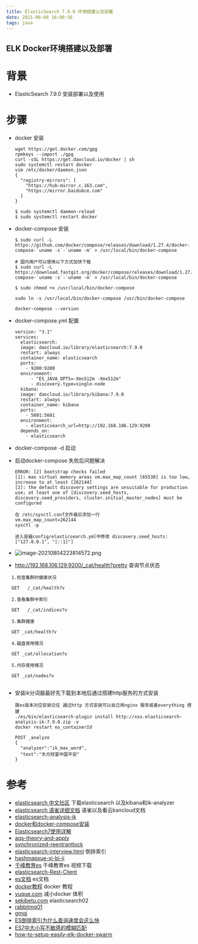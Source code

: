 ```yaml
---
title: ElasticSearch 7.9.0 环境搭建以及部署
date: 2021-08-08 16:00:56
tags: java
---
```


## ELK Docker环境搭建以及部署

# 背景
* ElasticSearch 7.9.0  安装部署以及使用
<!--more-->
# 步骤
* docker 安装

  ```shell
  wget https://get.docker.com/gpg
  rpmkeys --import ./gpg
  curl -sSL https://get.daocloud.io/docker | sh
  sudo systemctl restart docker
  vim /etc/docker/daemon.json
  {
    "registry-mirrors": [
      "https://hub-mirror.c.163.com",
      "https://mirror.baidubce.com"
    ]
  }
  
  $ sudo systemctl daemon-reload
  $ sudo systemctl restart docker
  ```

* docker-compose 安装

  ```
  $ sudo curl -L https://github.com/docker/compose/releases/download/1.27.4/docker-compose-`uname -s`-`uname -m` > /usr/local/bin/docker-compose
  
  # 国内用户可以使用以下方式加快下载
  $ sudo curl -L https://download.fastgit.org/docker/compose/releases/download/1.27.4/docker-compose-`uname -s`-`uname -m` > /usr/local/bin/docker-compose
  
  $ sudo chmod +x /usr/local/bin/docker-compose
  
  sudo ln -s /usr/local/bin/docker-compose /usr/bin/docker-compose
  
  docker-compose --version
  ```

* docker-compose.yml 配置

  ```
  version: "3.1"
  services:
    elasticsearch:
  	image: daocloud.io/library/elasticsearch:7.9.0
  	restart: always
  	container_name: elasticsearch
  	ports:
  	  - 9200:9200
  	environment:
        - "ES_JAVA_OPTS=-Xms512m -Xmx512m"
        - discovery.type=single-node
    kibana:
  	image: daocloud.io/library/kibana:7.9.0
  	restart: always
  	container_name: kibana
  	ports:
  	  - 5601:5601
  	environment:
  	  - elasticsearch_url=http://192.168.106.129:9200
  	depends_on:
  	  - elasticsearch
  ```
* docker-compose -d 启动
* 启动docker-compose 失败后问题解决

  ```
  ERROR: [2] bootstrap checks failed
  [1]: max virtual memory areas vm.max_map_count [65530] is too low, increase to at least [262144]
  [2]: the default discovery settings are unsuitable for production use; at least one of [discovery.seed_hosts, discovery.seed_providers, cluster.initial_master_nodes] must be configured
  
  在 /etc/sysctl.conf文件最后添加一行
  vm.max_map_count=262144
  sysctl -p
  
  进入容器config/elasticsearch.yml中修改 discovery.seed_hosts: ["127.0.0.1", "[::1]"]
  ```

* ![image-20210804223814572.png](https://i.loli.net/2021/08/08/t4Uuj8hTvMzcxPp.png)

* http://192.168.106.129:9200/_cat/health?pretty  查询节点状态
```shell
  1.检查集群的健康状况
  
  GET	/_cat/health?v
  
  2.查看集群中索引
  
  GET	/_cat/indices?v
  
  3.集群健康
  
  GET _cat/health?v
  
  4.磁盘使用情况
  
  GET _cat/allocation?v
  
  5.内存使用情况 
  
  GET _cat/nodes?v
  
```

* 安装ik分词器最好先下载到本地后通过搭建http服务的方式安装

  ```
  跟es版本对应安装记住 通过http 方式安装可以自己用nginx 服务或者everything 搭建
  ./es/bin/elasticsearch-plugin install http://xxx.elasticsearch-analysis-ik-7.9.0.zip -v
  docker restart es_containerId
  
  POST _analyze
  {
    "analyzer":"ik_max_word",
    "text":"东方财富中国平安"
  }
  ```

# 参考
* [elasticsearch 中文社区](https://elasticsearch.cn/download/) 下载elasticsearch 以及kibana和ik-analyzer
* [elasticsearch 语雀详细文档](https://www.yuque.com/susuxuechang/rwicpv) 语雀以及看云kancloud文档
* [elasticsearch-analysis-ik](https://github.com/medcl/elasticsearch-analysis-ik)
* [docker和docker-compose安装](https://www.runoob.com/docker/docker-compose.html)
* [Elasticsearch7使用详解](https://rstyro.github.io/blog/2020/09/10/Elasticsearch7%E4%BD%BF%E7%94%A8%E8%AF%A6%E8%A7%A3/)
* [aqs-theory-and-apply](https://tech.meituan.com/2019/12/05/aqs-theory-and-apply.html)
* [synchronized-reentrantlock](https://lrh1993.gitbooks.io/android_interview_guide/content/java/concurrence/synchronized-reentrantlock.html)
* [elasticsearch-interview.html](https://dunwu.github.io/db-tutorial/nosql/elasticsearch/elasticsearch-interview.html) 倒排索引
* [hashmapxue-xi-bi-ji](http://luokangyuan.com/hashmapxue-xi-bi-ji/)
* [千峰教育es](https://www.bilibili.com/video/BV1Qz411e7yx?p=37) 千峰教育es 视频下载
* [elasticsearch-Rest-Client](https://oy6090.top/posts/c8221b76/#%E4%B8%83%E3%80%81elasticsearch-Rest-Client)
* [es文档](https://www.yuque.com/xiongsanxiansheng/qfvqxo)  es文档
* [docker教程](https://oy6090.top/posts/949df4a0/)  docker 教程
* [yuque.com](https://www.yuque.com/xiongsanxiansheng/nlrnxo/mgm32s) 减小docker 体积
* [sekibetu.com](https://sekibetu.com/elasticsearch02.html) elasticsearch02
* [rabbitmq01](https://sekibetu.com/rabbitmq01.html)
* [gmqj](https://sekibetu.com/gmqj.html)
* [ES倒排索引为什么查询速度会这么快](https://www.jianshu.com/p/addefe15f3e9)
* [ES7中大小写不敏感的模糊匹配](https://somersames.xyz/2020/03/20/ES7%E4%B8%AD%E5%A4%A7%E5%B0%8F%E5%86%99%E4%B8%8D%E6%95%8F%E6%84%9F%E7%9A%84%E6%A8%A1%E7%B3%8A%E5%8C%B9%E9%85%8D/)
* [how-to-setup-easily-elk-docker-swarm](https://blog.creekorful.org/2020/12/how-to-setup-easily-elk-docker-swarm/)
